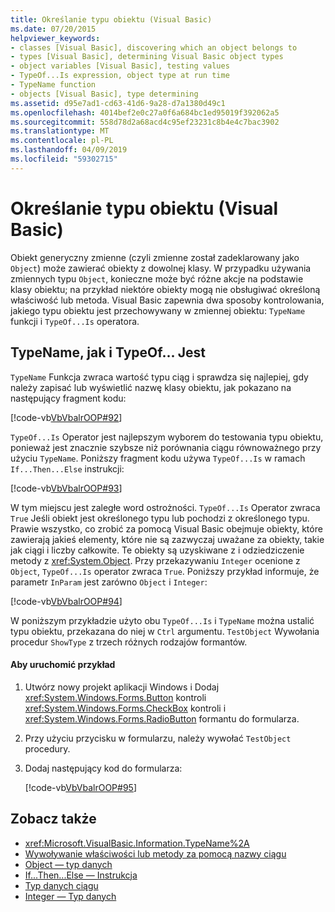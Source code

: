 ```yaml
---
title: Określanie typu obiektu (Visual Basic)
ms.date: 07/20/2015
helpviewer_keywords:
- classes [Visual Basic], discovering which an object belongs to
- types [Visual Basic], determining Visual Basic object types
- object variables [Visual Basic], testing values
- TypeOf...Is expression, object type at run time
- TypeName function
- objects [Visual Basic], type determining
ms.assetid: d95e7ad1-cd63-41d6-9a28-d7a1380d49c1
ms.openlocfilehash: 4014bef2e0c27a0f6a684bc1ed95019f392062a5
ms.sourcegitcommit: 558d78d2a68acd4c95ef23231c8b4e4c7bac3902
ms.translationtype: MT
ms.contentlocale: pl-PL
ms.lasthandoff: 04/09/2019
ms.locfileid: "59302715"
---
```

# <a name="determining-object-type-visual-basic"></a>Określanie typu obiektu (Visual Basic)
Obiekt generyczny zmienne (czyli zmienne został zadeklarowany jako `Object`) może zawierać obiekty z dowolnej klasy. W przypadku używania zmiennych typu `Object`, konieczne może być różne akcje na podstawie klasy obiektu; na przykład niektóre obiekty mogą nie obsługiwać określoną właściwość lub metoda. Visual Basic zapewnia dwa sposoby kontrolowania, jakiego typu obiektu jest przechowywany w zmiennej obiektu: `TypeName` funkcji i `TypeOf...Is` operatora.  
  
## <a name="typename-and-typeofis"></a>TypeName, jak i TypeOf... Jest  
 `TypeName` Funkcja zwraca wartość typu ciąg i sprawdza się najlepiej, gdy należy zapisać lub wyświetlić nazwę klasy obiektu, jak pokazano na następujący fragment kodu:  
  
 [!code-vb[VbVbalrOOP#92](~/samples/snippets/visualbasic/VS_Snippets_VBCSharp/VbVbalrOOP/VB/OOP.vb#92)]  
  
 `TypeOf...Is` Operator jest najlepszym wyborem do testowania typu obiektu, ponieważ jest znacznie szybsze niż porównania ciągu równoważnego przy użyciu `TypeName`. Poniższy fragment kodu używa `TypeOf...Is` w ramach `If...Then...Else` instrukcji:  
  
 [!code-vb[VbVbalrOOP#93](~/samples/snippets/visualbasic/VS_Snippets_VBCSharp/VbVbalrOOP/VB/OOP.vb#93)]  
  
 W tym miejscu jest zaległe word ostrożności. `TypeOf...Is` Operator zwraca `True` Jeśli obiekt jest określonego typu lub pochodzi z określonego typu. Prawie wszystko, co zrobić za pomocą Visual Basic obejmuje obiekty, które zawierają jakieś elementy, które nie są zazwyczaj uważane za obiekty, takie jak ciągi i liczby całkowite. Te obiekty są uzyskiwane z i odziedziczenie metody z <xref:System.Object>. Przy przekazywaniu `Integer` ocenione z `Object`, `TypeOf...Is` operator zwraca `True`. Poniższy przykład informuje, że parametr `InParam` jest zarówno `Object` i `Integer`:  
  
 [!code-vb[VbVbalrOOP#94](~/samples/snippets/visualbasic/VS_Snippets_VBCSharp/VbVbalrOOP/VB/OOP.vb#94)]  
  
 W poniższym przykładzie użyto obu `TypeOf...Is` i `TypeName` można ustalić typu obiektu, przekazana do niej w `Ctrl` argumentu. `TestObject` Wywołania procedur `ShowType` z trzech różnych rodzajów formantów.  
  
#### <a name="to-run-the-example"></a>Aby uruchomić przykład  
  
1. Utwórz nowy projekt aplikacji Windows i Dodaj <xref:System.Windows.Forms.Button> kontroli <xref:System.Windows.Forms.CheckBox> kontroli i <xref:System.Windows.Forms.RadioButton> formantu do formularza.  
  
2. Przy użyciu przycisku w formularzu, należy wywołać `TestObject` procedury.  
  
3. Dodaj następujący kod do formularza:  
  
     [!code-vb[VbVbalrOOP#95](~/samples/snippets/visualbasic/VS_Snippets_VBCSharp/VbVbalrOOP/VB/OOP.vb#95)]  
  
## <a name="see-also"></a>Zobacz także

- <xref:Microsoft.VisualBasic.Information.TypeName%2A>
- [Wywoływanie właściwości lub metody za pomocą nazwy ciągu](../../../../visual-basic/programming-guide/language-features/early-late-binding/calling-a-property-or-method-using-a-string-name.md)
- [Object — typ danych](../../../../visual-basic/language-reference/data-types/object-data-type.md)
- [If...Then...Else — Instrukcja](../../../../visual-basic/language-reference/statements/if-then-else-statement.md)
- [Typ danych ciągu](../../../../visual-basic/language-reference/data-types/string-data-type.md)
- [Integer — Typ danych](../../../../visual-basic/language-reference/data-types/integer-data-type.md)
